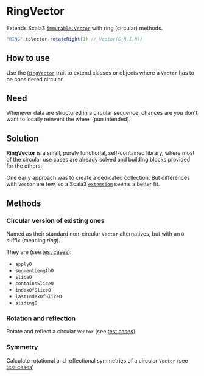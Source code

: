 # **RingVector**
Extends Scala3 [`immutable.Vector`](https://dotty.epfl.ch/api/scala/collection/immutable/Vector.html) with ring (circular) methods.

```scala
"RING".toVector.rotateRight(1) // Vector(G,R,I,N))
```

## How to use
Use the [`RingVector`](/src/main/scala/RingVector.scala) trait to extend classes or objects
where a `Vector` has to be considered circular.

## Need
Whenever data are structured in a circular sequence,
chances are you don't want to locally reinvent the wheel (pun intended).

## Solution
**RingVector** is a small, purely functional, self-contained library,
where most of the circular use cases are already solved
and building blocks provided for the others.

One early approach was to create a dedicated collection.
But differences with `Vector` are few,
so a Scala3 [`extension`](https://docs.scala-lang.org/scala3/reference/contextual/extension-methods.html) seems a better fit.

## Methods

### Circular version of existing ones
Named as their standard non-circular `Vector` alternatives,
but with an `O` suffix (meaning _ring_).

They are (see [test cases](/src/test/scala/OMethodsSpec.scala)):
* `applyO`
* `segmentLengthO`
* `sliceO`
* `containsSliceO`
* `indexOfSliceO`
* `lastIndexOfSliceO`
* `slidingO`

### Rotation and reflection
Rotate and reflect a circular `Vector`
(see [test cases](/src/test/scala/RotationsReflectionsSpec.scala))

### Symmetry
Calculate rotational and reflectional symmetries of a circular `Vector`
(see [test cases](/src/test/scala/SymmetriesSpec.scala))


